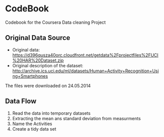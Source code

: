 # CodeBook

Codebook for the Coursera Data cleaning Project

## Original Data Source

* Original data: https://d396qusza40orc.cloudfront.net/getdata%2Fprojectfiles%2FUCI%20HAR%20Dataset.zip
* Original description of the dataset: http://archive.ics.uci.edu/ml/datasets/Human+Activity+Recognition+Using+Smartphones

The files were downloaded on 24.05.2014

## Data Flow

1. Read the data into temporary datasets
2. Extracting the mean ans standard deviation from measurments
3. Name the Activities
4. Create a tidy data set 